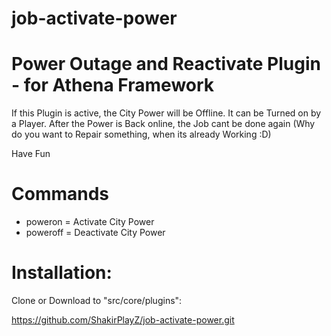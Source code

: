 # job-activate-power

# Power Outage and Reactivate Plugin - for Athena Framework

If this Plugin is active, the City Power will be Offline. It can be Turned on by a Player.
After the Power is Back online, the Job cant be done again (Why do you want to Repair something, when its already Working :D)

Have Fun

# Commands

-   poweron = Activate City Power
-   poweroff = Deactivate City Power

# Installation:

Clone or Download to "src/core/plugins":

https://github.com/ShakirPlayZ/job-activate-power.git
